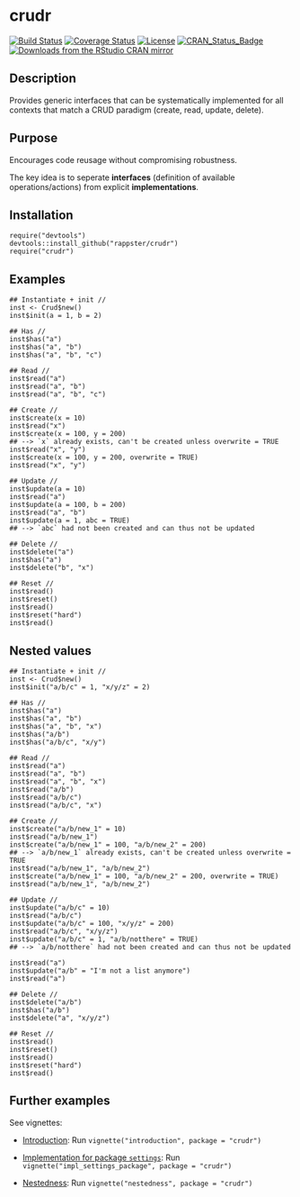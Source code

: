 crudr
======

[![Build Status](https://travis-ci.org/rappster/crudr.png)](https://travis-ci.org/rappster/crudr)
[![Coverage Status](https://img.shields.io/codecov/c/github/rappster/crudr/master.svg)](https://codecov.io/github/rappster/crudr?branch=${github_branch})
[![License](http://img.shields.io/badge/license-GPL%20%28%3E=%203%29-brightgreen.svg?style=flat)](http://www.gnu.org/licenses/gpl-3.0.html)
[![CRAN_Status_Badge](http://www.r-pkg.org/badges/version/crudr)](http://cran.r-project.org/package=crudr)
[![Downloads from the RStudio CRAN mirror](http://cranlogs.r-pkg.org/badges/crudr)](http://cran.rstudio.com/package=crudr)

## Description 

Provides generic interfaces that can be systematically
    implemented for all contexts that match a CRUD paradigm (create, read,
    update, delete).

## Purpose

Encourages code reusage without compromising robustness. 

The key idea is to seperate **interfaces** (definition of available operations/actions) from explicit **implementations**.

## Installation 

```
require("devtools")
devtools::install_github("rappster/crudr")
require("crudr")
```

## Examples

```
## Instantiate + init //
inst <- Crud$new()
inst$init(a = 1, b = 2)

## Has //
inst$has("a")
inst$has("a", "b")
inst$has("a", "b", "c")

## Read //
inst$read("a")
inst$read("a", "b")
inst$read("a", "b", "c")

## Create //
inst$create(x = 10)
inst$read("x")
inst$create(x = 100, y = 200)
## --> `x` already exists, can't be created unless overwrite = TRUE
inst$read("x", "y")
inst$create(x = 100, y = 200, overwrite = TRUE)
inst$read("x", "y")

## Update //
inst$update(a = 10)
inst$read("a")
inst$update(a = 100, b = 200)
inst$read("a", "b")
inst$update(a = 1, abc = TRUE)
## --> `abc` had not been created and can thus not be updated

## Delete //
inst$delete("a")
inst$has("a")
inst$delete("b", "x")

## Reset //
inst$read()
inst$reset()
inst$read()
inst$reset("hard")
inst$read()
```

## Nested values

```
## Instantiate + init //
inst <- Crud$new()
inst$init("a/b/c" = 1, "x/y/z" = 2)

## Has //
inst$has("a")
inst$has("a", "b")
inst$has("a", "b", "x")
inst$has("a/b")
inst$has("a/b/c", "x/y")

## Read //
inst$read("a")
inst$read("a", "b")
inst$read("a", "b", "x")
inst$read("a/b")
inst$read("a/b/c")
inst$read("a/b/c", "x")

## Create //
inst$create("a/b/new_1" = 10)
inst$read("a/b/new_1")
inst$create("a/b/new_1" = 100, "a/b/new_2" = 200)
## --> `a/b/new_1` already exists, can't be created unless overwrite = TRUE
inst$read("a/b/new_1", "a/b/new_2")
inst$create("a/b/new_1" = 100, "a/b/new_2" = 200, overwrite = TRUE)
inst$read("a/b/new_1", "a/b/new_2")

## Update //
inst$update("a/b/c" = 10)
inst$read("a/b/c")
inst$update("a/b/c" = 100, "x/y/z" = 200)
inst$read("a/b/c", "x/y/z")
inst$update("a/b/c" = 1, "a/b/notthere" = TRUE)
## --> `a/b/notthere` had not been created and can thus not be updated

inst$read("a")
inst$update("a/b" = "I'm not a list anymore")
inst$read("a")

## Delete //
inst$delete("a/b")
inst$has("a/b")
inst$delete("a", "x/y/z")

## Reset //
inst$read()
inst$reset()
inst$read()
inst$reset("hard")
inst$read()
```

## Further examples

See vignettes: 

- [Introduction](https://github.com/rappster/crudr/tree/master/vignettes/introduction.Rmd):
    Run `vignette("introduction", package = "crudr")`
  
- [Implementation for package `settings`](https://github.com/rappster/crudr/tree/master/vignettes/impl_settings_package.Rmd):
    Run `vignette("impl_settings_package", package = "crudr")`
    
- [Nestedness](https://github.com/rappster/crudr/tree/master/vignettes/nestedness.Rmd):
    Run `vignette("nestedness", package = "crudr")`    

